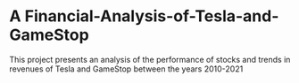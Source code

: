 # A Financial-Analysis-of-Tesla-and-GameStop
This project presents an analysis of the performance of stocks and trends in revenues of Tesla and GameStop between the years 2010-2021
